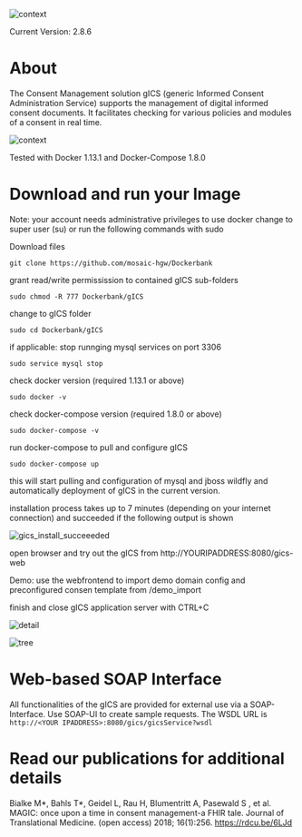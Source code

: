 ![context](https://user-images.githubusercontent.com/12081369/49164555-a27e5180-f32f-11e8-8725-7b97e35134b5.png)

Current Version: 2.8.6

# About #

The Consent Management solution gICS (generic Informed Consent Administration Service) supports the management of digital informed consent documents. It facilitates checking  for various policies and modules of a consent in real time. 

![context](https://user-images.githubusercontent.com/22166209/42631209-c1a9e236-85d9-11e8-94e8-74b5022a2f43.PNG)

Tested with Docker 1.13.1 and Docker-Compose 1.8.0

# Download and run your Image #

Note: your account needs administrative privileges to use docker
change to super user (su) or run the following commands with sudo

Download files

```git clone https://github.com/mosaic-hgw/Dockerbank```

grant read/write permissission to contained gICS sub-folders

```sudo chmod -R 777 Dockerbank/gICS```

change to gICS folder

```sudo cd Dockerbank/gICS ```

if applicable: stop runnging mysql services on port 3306 

```sudo service mysql stop```

check docker version (required 1.13.1 or above)

```sudo docker -v```

check docker-compose version (required 1.8.0 or above)

```sudo docker-compose -v```

run docker-compose to pull and configure gICS

```sudo docker-compose up```

this will start pulling and configuration of mysql and jboss wildfly and automatically deployment of gICS in the current version.

installation process takes up to 7 minutes (depending on your internet connection) and succeeded if the following output is shown

![gics_install_succeeeded](https://user-images.githubusercontent.com/22166209/49724834-8f8e4a00-fc6a-11e8-9cdd-df09ce03445b.PNG)

open browser and try out the gICS from http://YOURIPADDRESS:8080/gics-web

Demo: use the webfrontend to import demo domain config and preconfigured consen template from /demo_import

finish and close gICS application server with CTRL+C

![detail](https://user-images.githubusercontent.com/22166209/42631227-d0d2c688-85d9-11e8-9612-4f7994d4e49c.PNG)

![tree](https://user-images.githubusercontent.com/22166209/42631235-da0df7b8-85d9-11e8-9069-a3d4ad62cd53.PNG)

# Web-based SOAP Interface
All functionalities of the gICS are provided for external use via a SOAP-Interface. Use SOAP-UI to create sample requests. The WSDL URL is ``http://<YOUR IPADDRESS>:8080/gics/gicsService?wsdl``

# Read our publications for additional details #
Bialke M*, Bahls T*, Geidel L, Rau H, Blumentritt A, Pasewald S , et al.
MAGIC: once upon a time in consent management-a FHIR tale.
Journal of Translational Medicine. (open access) 2018; 16(1):256.
https://rdcu.be/6LJd 

